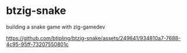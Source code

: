 # btzig-snake
 building a snake game with zig-gamedev 

 
https://github.com/btipling/btzig-snake/assets/249641/934810a7-7688-4c95-95ff-73207550801c


